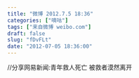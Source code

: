 ```yaml
---
title: "微博 2012.7.5 18:36"
categories: ["嘀咕"]
tags: ["来自微博 weibo.com"]
draft: false
slug: "fDvFLt"
date: "2012-07-05 18:36:00"
---
```


<p>//分享网易新闻:青年救人死亡 被救者漠然离开  ​​​​</p>
